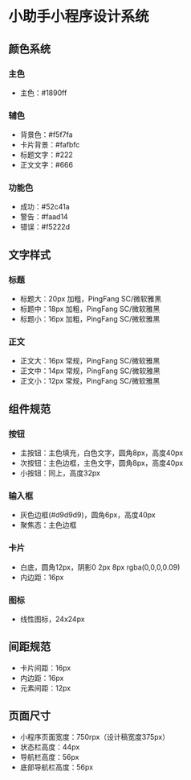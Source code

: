 # 小助手小程序设计系统

## 颜色系统

### 主色
- 主色：#1890ff

### 辅色
- 背景色：#f5f7fa
- 卡片背景：#fafbfc
- 标题文字：#222
- 正文文字：#666

### 功能色
- 成功：#52c41a
- 警告：#faad14
- 错误：#f5222d

## 文字样式

### 标题
- 标题大：20px 加粗，PingFang SC/微软雅黑
- 标题中：18px 加粗，PingFang SC/微软雅黑
- 标题小：16px 加粗，PingFang SC/微软雅黑

### 正文
- 正文大：16px 常规，PingFang SC/微软雅黑
- 正文中：14px 常规，PingFang SC/微软雅黑
- 正文小：12px 常规，PingFang SC/微软雅黑

## 组件规范

### 按钮
- 主按钮：主色填充，白色文字，圆角8px，高度40px
- 次按钮：主色边框，主色文字，圆角8px，高度40px
- 小按钮：同上，高度32px

### 输入框
- 灰色边框(#d9d9d9)，圆角6px，高度40px
- 聚焦态：主色边框

### 卡片
- 白底，圆角12px，阴影0 2px 8px rgba(0,0,0,0.09)
- 内边距：16px

### 图标
- 线性图标，24x24px

## 间距规范
- 卡片间距：16px
- 内边距：16px
- 元素间距：12px

## 页面尺寸
- 小程序页面宽度：750rpx（设计稿宽度375px）
- 状态栏高度：44px
- 导航栏高度：56px
- 底部导航栏高度：56px